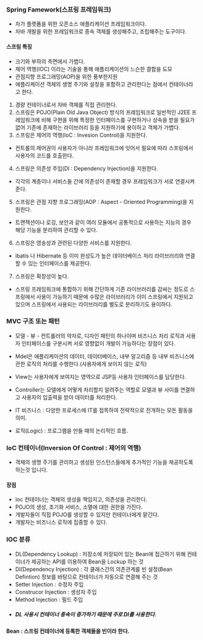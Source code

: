 ### Spring Famework(스프링 프레임워크)
- 자가 플랫폼을 위한 오픈소스 애플리케이션 프레임워크이다.
- 자바 개발을 위한 프레임워크로 종속 객체를 생성해주고, 조립해주는 도구이다.

#### 스프링 특징
- 크기와 부하의 측면에서 가볍다.
- 제어 역행(IOC) 이라는 기술을 통해 애플리케이션의 느슨한 결합을 도모
- 관점지향 프로그래밍(AOP)을 위한 풍부한지원
- 애플리케이션 객체의 생명 주기와 설정을 포함하고 관리한다는 점에서 컨테이너라고 한다.
1. 경량 컨테이너로서 자바 객체를 직접 관리한다.
2. 스프링은 POJO(Plain Old Java Object) 방식의 프레임워크로 일반적인 J2EE 프레임워크에 비해 구현을 위해 특정한 인터페이스를 구현하거나 상속을 받을 필요가 없어 기존에 존재하는 라이브러리 등을 지원하기에 용이하고 객체가 가볍다.
3. 스프링은 제어의 역행(IoC : Invesion Control)을 지원한다.
- 컨트롤의 제어권이 사용자가 아니라 프레임워크에 잇어서 필요에 따라 스프링에서 사용자의 코드를 호출한다.
4. 스프링은 의존성 주입(DI : Dependency Injection)을 지원한다.
- 각각의 계층이나 서비스들 간에 의존성이 존재할 경우 프레임워크가 서로 연결시켜준다.
5. 스프링은 관점 지향 프로그래밍(AOP : Aspect - Oriented Programming)을 지원한다.
- 트랜잭션이나 로깅, 보안과 같이 여러 모듈에서 공통적으로 사용하는 지능의 경우 해당 기능을 분리하여 관리할 수 있다.
6. 스프링은 영송성과 관련된 다양한 서비스를 지원한다.
- ibatis 나 Hibernate 등 이미 완성도가 높은 데이터베이스 처리 라이브러리와 연결할 수 있는 인터페이스를 제공한다.
7. 스프링은 확장성이 높다.
- 스프링 프레임워크에 통합하기 위해 간단하게 기존 라이브러리를 감싸는 정도로 스프링에서 사용이 가능하기 때문에 수많은 라이브러리가 이미 스프링에서 지원되고 있으며 스프링에서 사용되는 라이브러리를 별도로 분리하기도 용이하다.


### MVC 구조 또는 패턴
- 모델 - 뷰 - 컨트롤러의 약자로, 디자인 패턴의 하나이며 비즈니스 처리 로직과 사용자 인터페이스를 구분시켜 서로 영향없이 개발이 가능하다는 장점이 있다.<br>
- Mdel은 애플리케이션의 데이터, 데이터베이스, 내부 알고리즘 등 내부 비즈니스에 관한 로직의 처리를 수행한다.(사용자에게 보이지 않는 로직)
- View는 사용자에게 보여지는 영역으로 JSP등 사용자 인터페이스를 담당한다.
- Controller는 모델에게 어떻게 처리할지 알려주는 역할로 모델과 뷰 사이를 연결하고 사용자의 입출력을 받아 데이터를 처리한다.

- IT 비즈니스 : 다양한 프로세스에 IT를 접목하여 전략적으로 전개하는 모든 활동을 의미.
- 로직(Logic) : 프로그램을 만들 때의 논리적인 흐름.


### IoC 컨테이너(Inversion Of Control : 제어의 역행)
- 객체의 생명 주기를 관리하고 생성된 인스턴스들에게 추가적인 기능을 제공하도록 하는것 입니다.

#### 장점
- Ioc 컨테이너는 객체의 생성을 책임지고, 의존성을 관리한다.
- POJO의 생성, 초기화 서비스, 소멸에 대한 권한을 가진다.
- 개발자들이 직접 POJO를 생성할 수 있지만 컨테이너에게 맡긴다.
- 개발자는 비즈니스 로직에 집중할 수 있다.

### IOC 분류 
- DL(Dependency Lookup) : 저장소에 저장되어 있는 Bean에 접근하기 위해 컨테이너가 제공하는 API를 이용하여 Bean을 Lockup 하는 것
- DI(Dependency Injection) : 각 클래스간의 의존관계를 빈 설정(Bean Defintion) 정보를 바탕으로 컨테이너가 자동으로 연결해 주는 것
- Setter Injection : 수정자 주입
- Construcor Injection : 생성자 주입
- Method Injection : 필드 주입
- ##### DL 사용시 컨테이너 종속이 증가하기 때문에 주로 DI를 사용한다.

#### Bean : 스프링 컨테이너에 등록한 객체들을 빈이라 한다.


